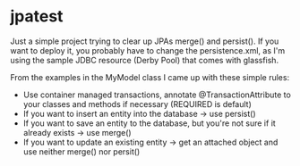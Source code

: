 jpatest
=======

Just a simple project trying to clear up JPAs merge() and persist(). If you want to deploy it, you probably have to change the persistence.xml, as I'm using the sample JDBC resource (Derby Pool) that comes with glassfish.

From the examples in the MyModel class I came up with these simple rules:

* Use container managed transactions, annotate @TransactionAttribute to your classes and methods if necessary (REQUIRED is default)
* If you want to insert an entity into the database -> use persist()
* If you want to save an entity to the database, but you're not sure if it already exists -> use merge()
* If you want to update an existing entity -> get an attached object and use neither merge() nor persit()
